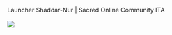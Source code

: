 Launcher Shaddar-Nur | Sacred Online Community ITA<br><br>
<img src="https://media.discordapp.net/attachments/1296217885429202978/1297275002701348975/Senzanome.png?ex=671554fe&is=6714037e&hm=993587df1c35b8b6b039104da550340ed6d0d2921935925b7ca981d207d6d187&=&format=webp&quality=lossless&width=1208&height=671">
